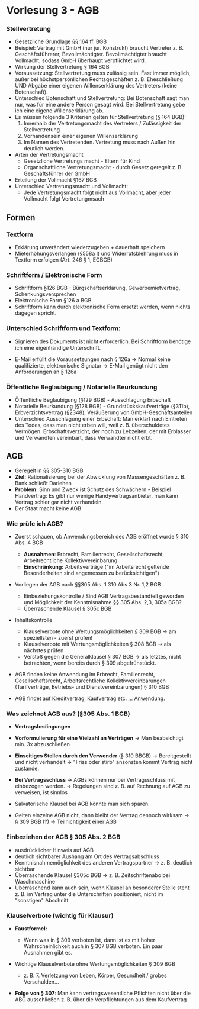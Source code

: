 # Vorlesung 3 - AGB

### Stellvertretung

- Gesetzliche Grundlage §§ 164 ff. BGB
- Beispiel: Vertrag mit GmbH (nur jur. Konstrukt) braucht Vertreter z. B. Geschäftsführerer, Bevollmächtigter. Bevollmächtigter braucht Vollmacht, sodass GmbH überhaupt verpflichtet wird.
- Wirkung der Stellvertretung § 164 BGB
- Voraussetzung: Stellvertretung muss zulässig sein. Fast immer möglich, außer bei höchstpersönlichen Rechtsgeschäften z. B. Eheschließung UND Abgabe einer eigenen Willenserklärung des Vertreters (keine Botenschaft).
- Unterschied Botenschaft und Stellvertretung: Bei Botenschaft sagt man nur, was für eine andere Person gesagt wird. Bei Stellvertretung gebe ich eine eigene Willenserklärung ab.
- Es müssen folgende 3 Kriterien gelten für Stellvertretung (§ 164 BGB):
    1. Innerhalb der Vertretungsmacht des Vertreters / Zulässigkeit der Stellvertretung
    2. Vorhandensein einer eigenen Willenserklärung
    3. Im Namen des Vertretenden. Vertretung muss nach Außen hin deutlich werden.
- Arten der Vertretungsmacht
    - Gesetzliche Vertretungs macht - Eltern für Kind
    - Organschaftliche Vertretungsmacht - durch Gesetz geregelt z. B.  Geschäftsführer der GmbH
- Erteilung der Vollmacht §167 BGB
- Unterschied Vertretungsmacht und Vollmacht:
    - Jede Vertretungsmacht folgt nicht aus Vollmacht, aber jeder Vollmacht folgt Vertretungmsach

## Formen

### T**extform**

- Erklärung unverändert wiederzugeben + dauerhaft speichern
- Mieterhöhungsverlangen (§558a I) und Widerrufsblehrung muss in Textform erfolgen (Art. 246 § 1, EGBGB)

### Schriftform / Elektronische Form

- Schriftform §126 BGB - Bürgschaftserklärung, Gewerbemietvertrag, Schenkungsversprechen
- Elektronische Form §126 a BGB
- Schriftform kann durch elektronische Form ersetzt werden, wenn nichts dagegen spricht.

### Unterschied Schriftform und Textform:

- Signieren des Dokuments ist nicht erforderlich. Bei Schriftform benötige ich eine eigenhändige Unterschrift.

- E-Mail erfüllt die Voraussetzungen nach § 126a → Normal keine qualifizierte, elektronische Signatur → E-Mail genügt nicht den Anforderungen an § 126a

### Öffentliche Beglaubigung / Notarielle Beurkundung

- Öffentliche Beglaubigung (§129 BGB) - Ausschlagung Erbschaft
- Notarielle Beurkundung (§128 BGB) - Grundstückskaufverträge (§311b), Erbverzichtsvertrag (§2348), Veräußerung von GmbH-Geschäftsanteilen
- Unterschied Ausschlagung einer Erbschaft: Man erklärt nach Eintreten des Todes, dass man nicht erben will, weil z. B. überschuldetes Vermögen. Erbschaftsverzicht, der noch zu Lebzeiten, der mit Erblasser und Verwandten vereinbart, dass Verwandter nicht erbt.

## AGB

- Geregelt in §§ 305-310 BGB
- **Ziel:** Rationalisierung bei der Abwicklung von Massengeschäften z. B. Bank schließt Darlehen
- **Problem:** Sinn und Zweck ist Schutz des Schwächern - Beispiel Handvertrag: Es gibt nur wenige Handyvertragsanbieter, man kann Vertrag schier gar nicht verhandeln.
- Der Staat macht keine AGB

### Wie prüfe ich AGB?

- Zuerst schauen, ob Anwendungsbereich des AGB eröffnet wurde § 310 Abs. 4 BGB
    - **Ausnahmen**: Erbrecht, Familienrecht, Gesellschaftsrecht, Arbeitrechtliche Kollektivvereinbarung
    - **Einschränkung:** Arbeitsverträge ("im Arbeitsrecht geltende Besonderheiten sind angemessen zu berücksichtigen")
- Vorliegen der AGB nach §§305 Abs. 1 310 Abs 3 Nr. 1,2  BGB
    - Einbeziehungskontrolle / Sind AGB Vertragsbestandteil geworden und Möglichkeit der Kenntnisnahme §§ 305 Abs. 2,3, 305a BGB?
    - Überraschende Klausel § 305c BGB
- Inhaltskontrolle
    - Klauselverbote ohne Wertungsmöglichkeiten § 309 BGB → am speziellsten - zuerst prüfen!
    - Klauselverbote mit Wertungsmöglichkeiten § 308 BGB → als nächstes prüfen
    - Verstoß gegen die Generalklausel § 307 BGB → als letztes, nicht betrachten, wenn bereits durch § 309 abgefrühstückt.

- AGB finden keine Anwendung im Erbrecht, Familienrecht, Gesellschaftsrecht, Arbeitsrechtliche Kollektivvereinbarungen (Tarifverträge, Betriebs- und Dienstvereinbarungen) § 310 BGB
- AGB findet auf Kreditvertrag, Kaufvertrag etc. ... Anwendung.

### Was zeichnet AGB aus? (§305 Abs. 1 BGB)

- **Vertragsbedingungen**
- **Vorformulierung für eine Vielzahl an Verträgen** → Man beabsichtigt min. 3x abzuschließen
- **Einseitiges Stellen durch den Verwender** (§ 310 BBGB) → Bereitgestellt und nicht verhandelt → "Friss oder stirb" ansonsten kommt Vertrag nicht zustande.
- **Bei Vertragsschluss** → AGBs können nur bei Vertragsschluss mit einbezogen werden. → Regelungen sind z. B. auf Rechnung auf AGB zu verweisen, ist sinnlos
- Salvatorische Klausel bei AGB könnte man sich sparen.

- Gelten einzelne AGB nicht, dann bleibt der Vertrag dennoch wirksam → § 309 BGB (?) → Teilnichtigkeit einer AGB

### Einbeziehen der AGB § 305 Abs. 2 BGB

- ausdrücklicher Hinweis auf AGB
- deutlich sichtbarer Aushang am Ort des Vertragsabschluss
- Kenntnisnahmemöglichkeit des anderen Vertragspartner → z. B. deutlich sichtbar
- Überraschende Klausel §305c BGB → z. B. Zeitschriftenabo bei  Waschmaschine
- Überraschend kann auch sein, wenn Klausel an besonderer Stelle steht z. B. im Vertrag unter die Unterschriften positioniert, nicht im "sonstigen" Abschnitt

### **Klauselverbote (wichtig für Klausur)**

- **Faustformel:**
    - Wenn was in § 309 verboten ist, dann ist es mit hoher Wahrscheinlichkeit auch in § 307 BGB verboten. Ein paar Ausnahmen gibt es.
- Wichtige Klauselverbote ohne Wertungsmöglichkeiten § 309 BGB
    - z. B. 7. Verletzung von Leben, Körper, Gesundheit / grobes Verschulden...

- **Folge von § 307**: Man kann vertragswesentliche Pflichten nicht über die ABG ausschließen z. B. über die Verpflichtungen aus dem Kaufvertrag